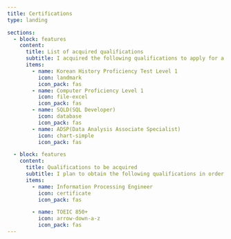 ```yaml
---
title: Certifications
type: landing

sections:
  - block: features
    content:
      title: List of acquired qualifications
      subtitle: I acquired the following qualifications to apply for a job in IT at public corporations and public institutions.
      items:
        - name: Korean History Proficiency Test Level 1
          icon: landmark
          icon_pack: fas
        - name: Computer Proficiency Level 1
          icon: file-excel
          icon_pack: fas
        - name: SQLD(SQL Developer)
          icon: database
          icon_pack: fas
        - name: ADSP(Data Analysis Associate Specialist)
          icon: chart-simple
          icon_pack: fas

  - block: features
    content:
      title: Qualifications to be acquired
      subtitle: I plan to obtain the following qualifications in order to apply for a job in IT at a public corporation or public institution.
      items:
        - name: Information Processing Engineer
          icon: certificate
          icon_pack: fas

        - name: TOEIC 850+
          icon: arrow-down-a-z
          icon_pack: fas
---
```

